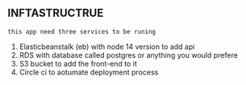 ## INFTASTRUCTRUE 
``this app need three services to be runing``
1. Elasticbeanstalk (eb) with node 14 version to add api 
2. RDS with database called postgres or anything you would prefere 
3. S3 bucket to add the front-end to it   
4. Circle ci to aotumate deployment process 